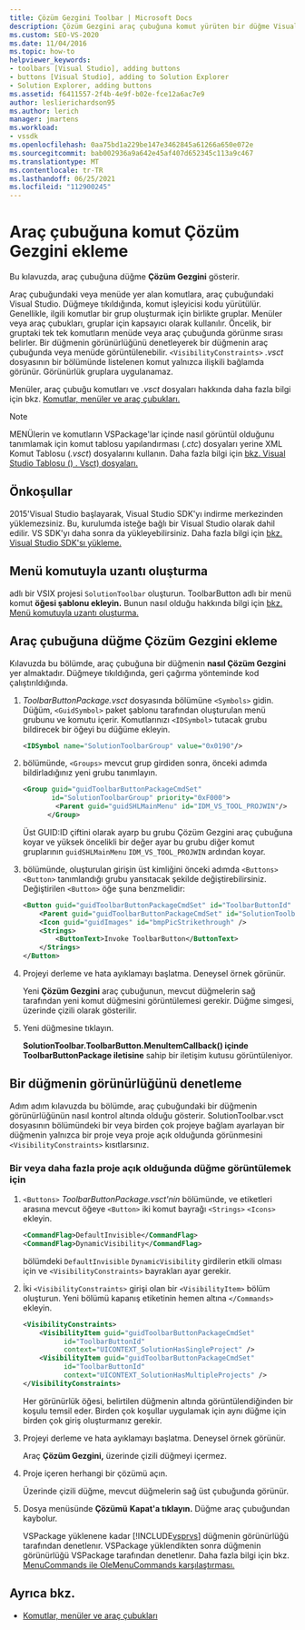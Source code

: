 ```yaml
---
title: Çözüm Gezgini Toolbar | Microsoft Docs
description: Çözüm Gezgini araç çubuğuna komut yürüten bir düğme Visual Studio.
ms.custom: SEO-VS-2020
ms.date: 11/04/2016
ms.topic: how-to
helpviewer_keywords:
- toolbars [Visual Studio], adding buttons
- buttons [Visual Studio], adding to Solution Explorer
- Solution Explorer, adding buttons
ms.assetid: f6411557-2f4b-4e9f-b02e-fce12a6ac7e9
author: leslierichardson95
ms.author: lerich
manager: jmartens
ms.workload:
- vssdk
ms.openlocfilehash: 0aa75bd1a229be147e3462845a61266a650e072e
ms.sourcegitcommit: bab002936a9a642e45af407d652345c113a9c467
ms.translationtype: MT
ms.contentlocale: tr-TR
ms.lasthandoff: 06/25/2021
ms.locfileid: "112900245"
---
```

# <a name="add-a-command-to-the-solution-explorer-toolbar"></a>Araç çubuğuna komut Çözüm Gezgini ekleme
Bu kılavuzda, araç çubuğuna düğme **Çözüm Gezgini** gösterir.

 Araç çubuğundaki veya menüde yer alan komutlara, araç çubuğundaki Visual Studio. Düğmeye tıkıldığında, komut işleyicisi kodu yürütülür. Genellikle, ilgili komutlar bir grup oluşturmak için birlikte gruplar. Menüler veya araç çubukları, gruplar için kapsayıcı olarak kullanılır. Öncelik, bir gruptaki tek tek komutların menüde veya araç çubuğunda görünme sırası belirler. Bir düğmenin görünürlüğünü denetleyerek bir düğmenin araç çubuğunda veya menüde görüntülenebilir. `<VisibilityConstraints>` *.vsct* dosyasının bir bölümünde listelenen komut yalnızca ilişkili bağlamda görünür. Görünürlük gruplara uygulanamaz.

 Menüler, araç çubuğu komutları ve *.vsct* dosyaları hakkında daha fazla bilgi için bkz. [Komutlar, menüler ve araç çubukları.](../extensibility/internals/commands-menus-and-toolbars.md)

> [!NOTE]
> MENÜlerin ve komutların VSPackage'lar içinde nasıl görüntül olduğunu tanımlamak için komut tablosu yapılandırması (*.ctc*) dosyaları yerine XML Komut Tablosu (*.vsct*) dosyalarını kullanın. Daha fazla bilgi için [bkz. Visual Studio Tablosu () . Vsct) dosyaları.](../extensibility/internals/visual-studio-command-table-dot-vsct-files.md)

## <a name="prerequisites"></a>Önkoşullar
 2015'Visual Studio başlayarak, Visual Studio SDK'yı indirme merkezinden yüklemezsiniz. Bu, kurulumda isteğe bağlı bir Visual Studio olarak dahil edilir. VS SDK'yı daha sonra da yükleyebilirsiniz. Daha fazla bilgi için [bkz. Visual Studio SDK'sı yükleme.](../extensibility/installing-the-visual-studio-sdk.md)

## <a name="create-an-extension-with-a-menu-command"></a>Menü komutuyla uzantı oluşturma
 adlı bir VSIX projesi `SolutionToolbar` oluşturun. ToolbarButton adlı bir menü komut **öğesi şablonu ekleyin.** Bunun nasıl olduğu hakkında bilgi için [bkz. Menü komutuyla uzantı oluşturma.](../extensibility/creating-an-extension-with-a-menu-command.md)

## <a name="add-a-button-to-the-solution-explorer-toolbar"></a>Araç çubuğuna düğme Çözüm Gezgini ekleme
 Kılavuzda bu bölümde, araç çubuğuna bir düğmenin **nasıl Çözüm Gezgini** yer almaktadır. Düğmeye tıkıldığında, geri çağırma yönteminde kod çalıştırıldığında.

1. *ToolbarButtonPackage.vsct* dosyasında bölümüne `<Symbols>` gidin. Düğüm, `<GuidSymbol>`  paket şablonu tarafından oluşturulan menü grubunu ve komutu içerir. Komutlarınızı `<IDSymbol>` tutacak grubu bildirecek bir öğeyi bu düğüme ekleyin.

    ```xml
    <IDSymbol name="SolutionToolbarGroup" value="0x0190"/>
    ```

2. bölümünde, `<Groups>` mevcut grup girdiden sonra, önceki adımda bildirladığınız yeni grubu tanımlayın.

    ```xml
    <Group guid="guidToolbarButtonPackageCmdSet"
           id="SolutionToolbarGroup" priority="0xF000">
            <Parent guid="guidSHLMainMenu" id="IDM_VS_TOOL_PROJWIN"/>
          </Group>
    ```

     Üst GUID:ID çiftini olarak ayarp bu grubu Çözüm Gezgini araç çubuğuna koyar ve yüksek öncelikli bir değer ayar bu grubu diğer komut gruplarının `guidSHLMainMenu` `IDM_VS_TOOL_PROJWIN` ardından koyar. 

3. bölümünde, oluşturulan girişin üst kimliğini önceki adımda `<Buttons>` `<Button>` tanımlandığı grubu yansıtacak şekilde değiştirebilirsiniz. Değiştirilen `<Button>` öğe şuna benzmelidir:

    ```xml
    <Button guid="guidToolbarButtonPackageCmdSet" id="ToolbarButtonId" priority="0x0100" type="Button">
        <Parent guid="guidToolbarButtonPackageCmdSet" id="SolutionToolbarGroup" />
        <Icon guid="guidImages" id="bmpPicStrikethrough" />
        <Strings>
            <ButtonText>Invoke ToolbarButton</ButtonText>
        </Strings>
    </Button>
    ```

4. Projeyi derleme ve hata ayıklamayı başlatma. Deneysel örnek görünür.

     Yeni **Çözüm Gezgini** araç çubuğunun, mevcut düğmelerin sağ tarafından yeni komut düğmesini görüntülemesi gerekir. Düğme simgesi, üzerinde çizili olarak gösterilir.

5. Yeni düğmesine tıklayın.

     **SolutionToolbar.ToolbarButton.MenuItemCallback() içinde ToolbarButtonPackage iletisine** sahip bir iletişim kutusu görüntüleniyor.

## <a name="control-the-visibility-of-a-button"></a>Bir düğmenin görünürlüğünü denetleme
 Adım adım kılavuzda bu bölümde, araç çubuğundaki bir düğmenin görünürlüğünün nasıl kontrol altında olduğu gösterir. SolutionToolbar.vsct dosyasının bölümündeki bir veya birden çok projeye bağlam ayarlayan bir düğmenin yalnızca bir proje veya proje açık olduğunda görünmesini `<VisibilityConstraints>` kısıtlarsınız. 

### <a name="to-display-a-button-when-one-or-more-projects-are-open"></a>Bir veya daha fazla proje açık olduğunda düğme görüntülemek için

1. `<Buttons>` *ToolbarButtonPackage.vsct'nin* bölümünde, ve etiketleri arasına mevcut öğeye `<Button>` iki komut bayrağı `<Strings>` `<Icons>` ekleyin.

   ```xml
   <CommandFlag>DefaultInvisible</CommandFlag>
   <CommandFlag>DynamicVisibility</CommandFlag>
   ```

    bölümdeki `DefaultInvisible` `DynamicVisibility` girdilerin etkili olması için ve `<VisibilityConstraints>` bayrakları ayar gerekir.

2. İki `<VisibilityConstraints>` girişi olan bir `<VisibilityItem>` bölüm oluşturun. Yeni bölümü kapanış etiketinin hemen altına `</Commands>` ekleyin.

   ```xml
   <VisibilityConstraints>
       <VisibilityItem guid="guidToolbarButtonPackageCmdSet"
             id="ToolbarButtonId"
             context="UICONTEXT_SolutionHasSingleProject" />
       <VisibilityItem guid="guidToolbarButtonPackageCmdSet"
             id="ToolbarButtonId"
             context="UICONTEXT_SolutionHasMultipleProjects" />
   </VisibilityConstraints>
   ```

    Her görünürlük öğesi, belirtilen düğmenin altında görüntülendiğinden bir koşulu temsil eder. Birden çok koşullar uygulamak için aynı düğme için birden çok giriş oluşturmanız gerekir.

3. Projeyi derleme ve hata ayıklamayı başlatma. Deneysel örnek görünür.

    Araç **Çözüm Gezgini,** üzerinde çizili düğmeyi içermez.

4. Proje içeren herhangi bir çözümü açın.

    Üzerinde çizili düğme, mevcut düğmelerin sağ üst çubuğunda görünür.

5. Dosya menüsünde **Çözümü** **Kapat'a tıklayın.** Düğme araç çubuğundan kaybolur.

   VSPackage yüklenene kadar [!INCLUDE[vsprvs](../code-quality/includes/vsprvs_md.md)] düğmenin görünürlüğü tarafından denetlenır. VSPackage yüklendikten sonra düğmenin görünürlüğü VSPackage tarafından denetlenır.  Daha fazla bilgi için bkz. [MenuCommands ile OleMenuCommands karşılaştırması.](/previous-versions/visualstudio/visual-studio-2015/misc/menucommands-vs-olemenucommands?preserve-view=true&view=vs-2015)

## <a name="see-also"></a>Ayrıca bkz.
- [Komutlar, menüler ve araç çubukları](../extensibility/internals/commands-menus-and-toolbars.md)